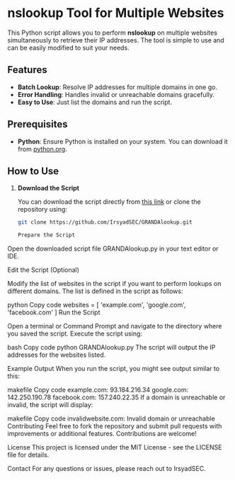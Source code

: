 # nslookup Tool for Multiple Websites

This Python script allows you to perform **nslookup** on multiple websites simultaneously to retrieve their IP addresses. The tool is simple to use and can be easily modified to suit your needs.

## Features

- **Batch Lookup**: Resolve IP addresses for multiple domains in one go.
- **Error Handling**: Handles invalid or unreachable domains gracefully.
- **Easy to Use**: Just list the domains and run the script.

## Prerequisites

- **Python**: Ensure Python is installed on your system. You can download it from [python.org](https://www.python.org/downloads/).

## How to Use

1. **Download the Script**

   You can download the script directly from [this link](https://github.com/IrsyadSEC/GRANDAlookup/blob/main/GRANDAlookup.py) or clone the repository using:

   ```bash
   git clone https://github.com/IrsyadSEC/GRANDAlookup.git

   Prepare the Script

Open the downloaded script file GRANDAlookup.py in your text editor or IDE.

Edit the Script (Optional)

Modify the list of websites in the script if you want to perform lookups on different domains. The list is defined in the script as follows:

python
Copy code
websites = [
    'example.com',
    'google.com',
    'facebook.com'
]
Run the Script

Open a terminal or Command Prompt and navigate to the directory where you saved the script. Execute the script using:

bash
Copy code
python GRANDAlookup.py
The script will output the IP addresses for the websites listed.

Example Output
When you run the script, you might see output similar to this:

makefile
Copy code
example.com: 93.184.216.34
google.com: 142.250.190.78
facebook.com: 157.240.22.35
If a domain is unreachable or invalid, the script will display:

makefile
Copy code
invalidwebsite.com: Invalid domain or unreachable
Contributing
Feel free to fork the repository and submit pull requests with improvements or additional features. Contributions are welcome!

License
This project is licensed under the MIT License - see the LICENSE file for details.

Contact
For any questions or issues, please reach out to IrsyadSEC.
